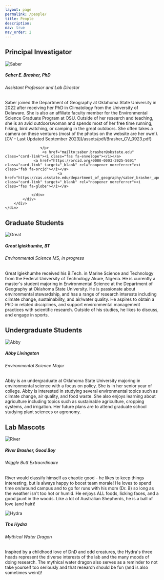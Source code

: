 ```yaml
---
layout: page
permalink: /people/
title: People
description: 
nav: true
nav_order: 2
---
```


            
<h2 id="faculty">Principal Investigator</h2>

<p>
    </p>
<div class="card hoverable">
        <div class="row no-gutters">
            <div class="col-sm-4 col-md-3">
                <img src="/assets/img/saber.jpg" class="card-img img-fluid" alt="Saber">
            </div>
            <div class="team col-sm-8 col-md-9">
                <div class="card-body">
                    <h5 class="card-title">Saber E. Brasher, PhD </h5>                    
                    <h6 class="card-subtitle mb-2 text-muted">Assistant Professor and Lab Director</h6>
                    <p class="card-text">
                        Saber joined the Department of Geography at Oklahoma State University in 2022 after receiving her PhD in Climatology from the University of Delaware. She is also an affiliate faculty member for the Environmental Science Graduate Program at OSU. Outside of her research and teaching, she is an avid outdoorswoman and spends most of her free time running, hiking, bird watching, or camping in the great outdoors. She often takes a camera on these ventures (most of the photos on the website are her own!). 
                        [CV - Last Updated September 2023](/assets/pdf/Brasher_CV_0923.pdf)
              
                    </p>
                     <a href="mailto:saber.brasher@okstate.edu" class="card-link"><i class="fas fa-envelope"></i></a>
                 <a href="https://orcid.org/0000-0003-2925-5691" class="card-link" target="_blank" rel="noopener noreferrer"><i class="fab fa-orcid"></i></a>
                            <a href="https://cas.okstate.edu/department_of_geography/saber_brasher_updated.html" class="card-link" target="_blank" rel="noopener noreferrer"><i class="fas fa-globe"></i></a>

                </div>
            </div>
        </div>
    </div>
<p>
    </p>
    
    
 <h2 id="faculty">Graduate Students</h2>
<p>
    </p>
<div class="card hoverable">
        <div class="row no-gutters">
            <div class="col-sm-4 col-md-3">
                <img src="/assets/img/great.jpg" class="card-img img-fluid" alt="Great">
            </div>
            <div class="team col-sm-8 col-md-9">
                <div class="card-body">
                    <h5 class="card-title">Great Igiekhumhe, BT</h5>                    
                    <h6 class="card-subtitle mb-2 text-muted">Environmental Science MS, in progress</h6>
                    <p class="card-text">
                        Great Igiekhumhe received his B.Tech. in Marine Science and Technology from the Federal University of Technology Akure, Nigeria. He is currently a master's student majoring in Environmental Science at the Department of Geography at Oklahoma State University. He is passionate about environmental stewardship, and has a range of research interests including climate change, sustainability, and air/water quality. He aspires to obtain a PhD in related disciplines, and support environmental management practices with scientific research. Outside of his studies, he likes to discuss, and engage in sports.
                    </p>
                     </div>
            </div>
        </div>
    </div>
<p>
    </p>
 
 
 
 <h2 id="faculty">Undergraduate Students</h2>
 
 <p>
    </p>

<div class="card hoverable">
        <div class="row no-gutters">
            <div class="col-sm-4 col-md-3">
                <img src="/assets/img/abby.jpg" class="card-img img-fluid" alt="Abby">
            </div>
            <div class="team col-sm-8 col-md-9">
                <div class="card-body">
                    <h5 class="card-title">Abby Livingston</h5>                    
                    <h6 class="card-subtitle mb-2 text-muted">Environmental Science Major</h6>
                    <p class="card-text">
                        Abby is an undergraduate at Oklahoma State University majoring in environmental science with a focus on policy. She is in her senior year of college. Abby is interested in studying several environmental topics such as climate change, air quality, and food waste. She also enjoys learning about agriculture including topics such as sustainable agriculture, cropping systems, and irrigation. Her future plans are to attend graduate school studying plant sciences or agronomy.
                    </p>
                     </div>
            </div>
        </div>
    </div>
<p>
    </p>




 <h2 id="faculty">Lab Mascots</h2>
<p>
    </p>
<div class="card hoverable">
        <div class="row no-gutters">
            <div class="col-sm-4 col-md-3">
                <img src="/assets/img/river.jpg" class="card-img img-fluid" alt="River">
            </div>
            <div class="team col-sm-8 col-md-9">
                <div class="card-body">
                    <h5 class="card-title">River Brasher, Good Boy</h5>                    
                    <h6 class="card-subtitle mb-2 text-muted">Wiggle Butt Extraordinaire</h6>
                    <p class="card-text">
                        River would classify himself as chaotic good - he likes to keep things interesting, but is always happy to boost team morale! He loves to spend time on/around campus and to go for runs with his mom (Dr. B) so long as the weather isn't too hot or humid. He enjoys ALL foods, licking faces, and a good jaunt in the woods. Like a lot of Australian Shepherds, he is a ball of love (and hair)!
                    </p>
                     </div>
            </div>
        </div>
    </div>
<p>
    </p>
    
 <p>
    </p>
<div class="card hoverable">
        <div class="row no-gutters">
            <div class="col-sm-4 col-md-3">
                <img src="/assets/img/hydra.jpg" class="card-img img-fluid" alt="Hydra">
            </div>
            <div class="team col-sm-8 col-md-9">
                <div class="card-body">
                    <h5 class="card-title">The Hydra</h5>                    
                    <h6 class="card-subtitle mb-2 text-muted">Mythical Water Dragon</h6>
                    <p class="card-text">
                        Inspired by a childhood love of DnD and odd creatures, the Hydra's three heads represent the diverse interests of the lab and the many moods of doing research. The mythical water dragon also serves as a reminder to not take yourself too seriously and that research should be fun (and is also sometimes weird)!
                    </p>
                </div>
            </div>
        </div>
    </div>
<p>
    </p>
 
 

